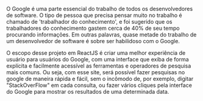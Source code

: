 O Google é uma parte essencial do trabalho de todos os desenvolvedores de software. O tipo de pessoa que precisa pensar muito no trabalho é chamado de 'trabalhador do conhecimento', e foi sugerido que os trabalhadores do conhecimento gastem cerca de 40% de seu tempo procurando informações. Em outras palavras, quase metade do trabalho de um desenvolvedor de software é sobre ser habilidoso com o Google.

O escopo desse projeto em ReactJS é criar uma melhor experiência de usuário para usuários do Google, com uma interface que exiba de forma explícita e facilmente acessível as ferramentas e operadores de pesquisa mais comuns. Ou seja, com esse site, será possível fazer pesquisas no google de maneira rápida e fácil, sem o incômodo de, por exemplo, digitar "StackOverFlow" em cada consulta, ou fazer vários cliques pela interface do Google para mostrar os resultados de uma determinada data.
